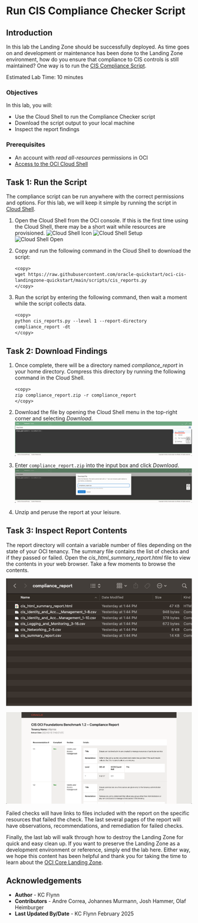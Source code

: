 # Run CIS Compliance Checker Script

## Introduction

In this lab the Landing Zone should be successfully deployed. As time goes on and development or maintenance has been done to the Landing Zone environment, how do you ensure that compliance to CIS controls is still maintained? One way is to run the [CIS Compliance Script](https://github.com/oracle-quickstart/oci-cis-landingzone-quickstart/blob/main/compliance-script.md).

Estimated Lab Time: 10 minutes

### Objectives

In this lab, you will:

- Use the Cloud Shell to run the Compliance Checker script
- Download the script output to your local machine
- Inspect the report findings

### Prerequisites

- An account with _read all-resources_ permissions in OCI
- [Access to the OCI Cloud Shell](https://docs.oracle.com/en-us/iaas/Content/API/Concepts/devcloudshellintro.htm#Required_IAM_Policy)

## Task 1: Run the Script

The compliance script can be run anywhere with the correct permissions and options. For this lab, we will keep it simple by running the script in [Cloud Shell](https://docs.oracle.com/en-us/iaas/Content/API/Concepts/devcloudshellintro.htm#Cloud_Shell).

1. Open the Cloud Shell from the OCI console. If this is the first time using the Cloud Shell, there may be a short wait while resources are provisioned.
    ![Cloud Shell Icon](https://oracle-livelabs.github.io/common/images/console/cloud-shell.png "Cloud Shell Location")
    ![Cloud Shell Setup](https://oracle-livelabs.github.io/common/images/console/cloud-shell-setup.png "Cloud Shell setup stage")
    ![Cloud Shell Open](https://oracle-livelabs.github.io/common/images/console/cloud-shell-open.png "Cloud Shell open and ready")

1. Copy and run the following command in the Cloud Shell to download the script:

    ```text
    <copy>
    wget https://raw.githubusercontent.com/oracle-quickstart/oci-cis-landingzone-quickstart/main/scripts/cis_reports.py
    </copy>
    ```

1. Run the script by entering the following command, then wait a moment while the script collects data.

    ```text
    <copy>
    python cis_reports.py --level 1 --report-directory compliance_report -dt
    </copy>
    ```

## Task 2: Download Findings

1. Once complete, there will be a directory named _compliance\_report_ in your home directory. Compress this directory by running the following command in the Cloud Shell.

    ```text
    <copy>
    zip compliance_report.zip -r compliance_report
    </copy>
    ```

1. Download the file by opening the Cloud Shell menu in the top-right corner and selecting _Download_. ![Cloud Shell Menu](images/compliance-download-1.png "Cloud Shell Menu with Download & Upload Options")

1. Enter `compliance_report.zip` into the input box and click _Download_. ![Cloud Shell Download File](images/compliance-download-2.png "Download compliance.zip in Cloud Shell")

1. Unzip and peruse the report at your leisure.

## Task 3: Inspect Report Contents

The report directory will contain a variable number of files depending on the state of your OCI tenancy. The summary file contains the list of checks and if they passed or failed. Open the _cis\_html\_summary\_report.html_ file to view the contents in your web browser. Take a few moments to browse the contents.

![Report Directory](images/report-contents.png "Report directory content")

![Summary Report](images/summary-report.png "Summary report")

Failed checks will have links to files included with the report on the specific resources that failed the check. The last several pages of the report will have observations, recommendations, and remediation for failed checks.

Finally, the last lab will walk through how to destroy the Landing Zone for quick and easy clean up. If you want to preserve the Landing Zone as a development environment or reference, simply end the lab here. Either way, we hope this content has been helpful and thank you for taking the time to learn about the [OCI Core Landing Zone](https://github.com/oci-landing-zones/terraform-oci-core-landingzone).

## Acknowledgements

- __Author__ - KC Flynn
- __Contributors__ - Andre Correa, Johannes Murmann, Josh Hammer, Olaf Heimburger
- __Last Updated By/Date__ - KC Flynn February 2025
